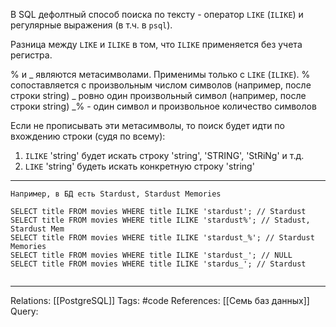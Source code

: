 В SQL дефолтный способ поиска по тексту - оператор `LIKE` (`ILIKE`) и регулярные выражения (в т.ч. в `psql`). 

Разница между `LIKE` и `ILIKE` в том, что `ILIKE` применяется без учета регистра. 

% и _ являются метасимволами. Применимы только с `LIKE` (`ILIKE`). 
% сопоставляется с произвольным числом символов (например, после строки string)
\_ ровно один произвольный символ (например, после строки string)
\_% - один символ и произвольное количество символов

Если не прописывать эти метасимволы, то поиск будет идти по вхождению строки (судя по всему):
1. `ILIKE` 'string' будет искать строку 'string', 'STRING', 'StRiNg' и т.д.
2. `LIKE` 'string' будеть искать конкретную строку 'string'

___
```
Например, в БД есть Stardust, Stardust Memories

SELECT title FROM movies WHERE title ILIKE 'stardust'; // Stardust
SELECT title FROM movies WHERE title ILIKE 'stardust%'; // Stadust, Stardust Mem
SELECT title FROM movies WHERE title ILIKE 'stardust_%'; // Stardust Memories
SELECT title FROM movies WHERE title ILIKE 'stardust_'; // NULL
SELECT title FROM movies WHERE title ILIKE 'stardus_'; // Stardust


```

___
Relations: [[PostgreSQL]] 
Tags: #code
References: [[Семь баз данных]] 
Query: 